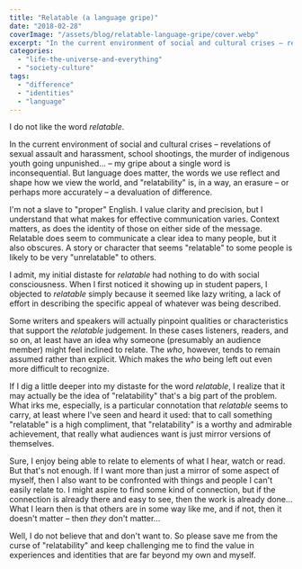 ```yaml
---
title: "Relatable (a language gripe)"
date: "2018-02-28"
coverImage: "/assets/blog/relatable-language-gripe/cover.webp"
excerpt: "In the current environment of social and cultural crises – revelations of sexual assault and harassment, school shootings, the murder of indigenous youth going unpunished – my gripe about a single word is inconsequential. But language does matter…"
categories:
  - "life-the-universe-and-everything"
  - "society-culture"
tags:
  - "difference"
  - "identities"
  - "language"
---
```


I do not like the word _relatable_.

In the current environment of social and cultural crises – revelations of sexual assault and harassment, school shootings, the murder of indigenous youth going unpunished... – my gripe about a single word is inconsequential. But language does matter, the words we use reflect and shape how we view the world, and "relatability" is, in a way, an erasure – or perhaps more accurately – a devaluation of difference.

I'm not a slave to "proper" English. I value clarity and precision, but I understand that what makes for effective communication varies. Context matters, as does the identity of those on either side of the message. Relatable does seem to communicate a clear idea to many people, but it also obscures. A story or character that seems "relatable" to some people is likely to be very "unrelatable" to others.

I admit, my initial distaste for _relatable_ had nothing to do with social consciousness. When I first noticed it showing up in student papers, I objected to _relatable_ simply because it seemed like lazy writing, a lack of effort in describing the specific appeal of whatever was being described.

Some writers and speakers will actually pinpoint qualities or characteristics that support the _relatable_ judgement. In these cases listeners, readers, and so on, at least have an idea why someone (presumably an audience member) might feel inclined to relate. The _who_, however, tends to remain assumed rather than explicit. Which makes the _who_ being left out even more difficult to recognize.

If I dig a little deeper into my distaste for the word _relatable_, I realize that it may actually be the idea of "relatability" that's a big part of the problem. What irks me, especially, is a particular connotation that _relatable_ seems to carry, at least where I've seen and heard it used: that to call something "relatable" is a high compliment, that "relatability" is a worthy and admirable achievement, that really what audiences want is just mirror versions of themselves.

Sure, I enjoy being able to relate to elements of what I hear, watch or read. But that's not enough. If I want more than just a mirror of some aspect of myself, then I also want to be confronted with things and people I can't easily relate to. I might aspire to find some kind of connection, but if the connection is already there and easy to see, then the work is already done... What I learn then is that others are in some way like me, and if not, then it doesn't matter – then _they_ don't matter...

Well, I do not believe that and don't want to. So please save me from the curse of "relatability" and keep challenging me to find the value in experiences and identities that are far beyond my own and myself.
